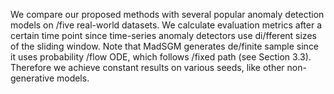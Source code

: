 We compare our proposed methods with several popular anomaly detection models on /five real-world datasets. We calculate evaluation metrics after a certain time point since time-series anomaly detectors use di/fferent sizes of the sliding window. Note that MadSGM generates de/finite sample since it uses probability /flow ODE, which follows /fixed path (see Section 3.3). Therefore we achieve constant results on various seeds, like other non-generative models.